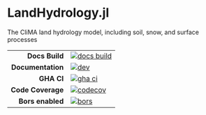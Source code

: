 # LandHydrology.jl
The CliMA land hydrology model, including soil, snow, and surface processes

|||
|---------------------:|:----------------------------------------------|
| **Docs Build**       | [![docs build][docs-bld-img]][docs-bld-url]   |
| **Documentation**    | [![dev][docs-dev-img]][docs-dev-url]          |
| **GHA CI**           | [![gha ci][gha-ci-img]][gha-ci-url]           |
| **Code Coverage**    | [![codecov][codecov-img]][codecov-url]        |
| **Bors enabled**     | [![bors][bors-img]][bors-url]                 |

[docs-bld-img]: https://github.com/CliMA/LandHydrology.jl/actions/workflows/docs.yml/badge.svg
[docs-bld-url]: https://github.com/CliMA/LandHydrology.jl/actions/workflows/docs.yml

[docs-dev-img]: https://img.shields.io/badge/docs-dev-blue.svg
[docs-dev-url]: https://CliMA.github.io/LandHydrology.jl/dev/

[gha-ci-img]: https://github.com/CliMA/LandHydrology.jl/actions/workflows/ci.yml/badge.svg
[gha-ci-url]: https://github.com/CliMA/LandHydrology.jl/actions/workflows/ci.yml

[codecov-img]: https://codecov.io/gh/CliMA/LandHydrology.jl/branch/main/graph/badge.svg
[codecov-url]: https://codecov.io/gh/CliMA/LandHydrology.jl

[bors-img]: https://bors.tech/images/badge_small.svg
[bors-url]: https://app.bors.tech/repositories/35917
